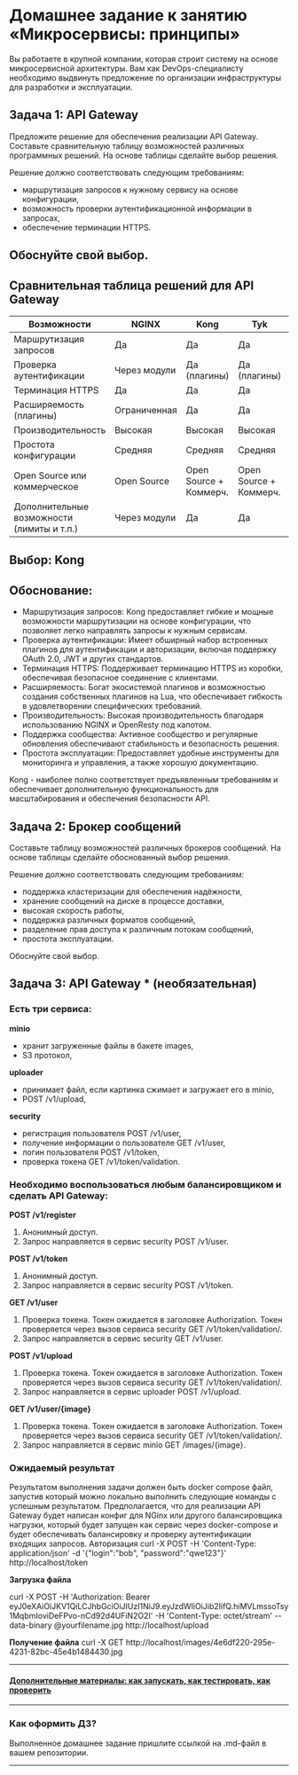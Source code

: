 
# Домашнее задание к занятию «Микросервисы: принципы»

Вы работаете в крупной компании, которая строит систему на основе микросервисной архитектуры.
Вам как DevOps-специалисту необходимо выдвинуть предложение по организации инфраструктуры для разработки и эксплуатации.

## Задача 1: API Gateway 

Предложите решение для обеспечения реализации API Gateway. Составьте сравнительную таблицу возможностей различных программных решений. На основе таблицы сделайте выбор решения.

Решение должно соответствовать следующим требованиям:
- маршрутизация запросов к нужному сервису на основе конфигурации,
- возможность проверки аутентификационной информации в запросах,
- обеспечение терминации HTTPS.

Обоснуйте свой выбор.
---

## Сравнительная таблица решений для API Gateway
|  Возможности  |  NGINX  |  Kong  |  Tyk  |  Traefik  |
|---------------|---------|--------|-------|-----------|
| Маршрутизация запросов | Да | Да | Да | Да |
| Проверка аутентификации | Через модули | Да (плагины)	| Да (плагины) | Да |
| Терминация HTTPS | Да |	Да | Да |	Да |
| Расширяемость (плагины) | Ограниченная | Да | Да | Да |
| Производительность | Высокая | Высокая | Высокая | Высокая |
| Простота конфигурации | Средняя | Средняя | Средняя | Высокая |
| Open Source или коммерческое | Open Source | Open Source + Коммерч. | Open Source + Коммерч. | Open Source |
| Дополнительные возможности (лимиты и т.п.) | Через модули | Да | Да | Да |

## Выбор: Kong
## Обоснование: 
  - Маршрутизация запросов: Kong предоставляет гибкие и мощные возможности маршрутизации на основе конфигурации, что позволяет легко направлять запросы к нужным сервисам.
  - Проверка аутентификации: Имеет обширный набор встроенных плагинов для аутентификации и авторизации, включая поддержку OAuth 2.0, JWT и других стандартов.
  - Терминация HTTPS: Поддерживает терминацию HTTPS из коробки, обеспечивая безопасное соединение с клиентами.
  - Расширяемость: Богат экосистемой плагинов и возможностью создания собственных плагинов на Lua, что обеспечивает гибкость в удовлетворении специфических требований.
  - Производительность: Высокая производительность благодаря использованию NGINX и OpenResty под капотом.
  - Поддержка сообщества: Активное сообщество и регулярные обновления обеспечивают стабильность и безопасность решения.
  - Простота эксплуатации: Предоставляет удобные инструменты для мониторинга и управления, а также хорошую документацию.

Kong - наиболее полно соответствует предъявленным требованиям и обеспечивает дополнительную функциональность для масштабирования и обеспечения безопасности API.


## Задача 2: Брокер сообщений

Составьте таблицу возможностей различных брокеров сообщений. На основе таблицы сделайте обоснованный выбор решения.

Решение должно соответствовать следующим требованиям:
- поддержка кластеризации для обеспечения надёжности,
- хранение сообщений на диске в процессе доставки,
- высокая скорость работы,
- поддержка различных форматов сообщений,
- разделение прав доступа к различным потокам сообщений,
- простота эксплуатации.

Обоснуйте свой выбор.

## Задача 3: API Gateway * (необязательная)

### Есть три сервиса:

**minio**
- хранит загруженные файлы в бакете images,
- S3 протокол,

**uploader**
- принимает файл, если картинка сжимает и загружает его в minio,
- POST /v1/upload,

**security**
- регистрация пользователя POST /v1/user,
- получение информации о пользователе GET /v1/user,
- логин пользователя POST /v1/token,
- проверка токена GET /v1/token/validation.

### Необходимо воспользоваться любым балансировщиком и сделать API Gateway:

**POST /v1/register**
1. Анонимный доступ.
2. Запрос направляется в сервис security POST /v1/user.

**POST /v1/token**
1. Анонимный доступ.
2. Запрос направляется в сервис security POST /v1/token.

**GET /v1/user**
1. Проверка токена. Токен ожидается в заголовке Authorization. Токен проверяется через вызов сервиса security GET /v1/token/validation/.
2. Запрос направляется в сервис security GET /v1/user.

**POST /v1/upload**
1. Проверка токена. Токен ожидается в заголовке Authorization. Токен проверяется через вызов сервиса security GET /v1/token/validation/.
2. Запрос направляется в сервис uploader POST /v1/upload.

**GET /v1/user/{image}**
1. Проверка токена. Токен ожидается в заголовке Authorization. Токен проверяется через вызов сервиса security GET /v1/token/validation/.
2. Запрос направляется в сервис minio GET /images/{image}.

### Ожидаемый результат

Результатом выполнения задачи должен быть docker compose файл, запустив который можно локально выполнить следующие команды с успешным результатом.
Предполагается, что для реализации API Gateway будет написан конфиг для NGinx или другого балансировщика нагрузки, который будет запущен как сервис через docker-compose и будет обеспечивать балансировку и проверку аутентификации входящих запросов.
Авторизация
curl -X POST -H 'Content-Type: application/json' -d '{"login":"bob", "password":"qwe123"}' http://localhost/token

**Загрузка файла**

curl -X POST -H 'Authorization: Bearer eyJ0eXAiOiJKV1QiLCJhbGciOiJIUzI1NiJ9.eyJzdWIiOiJib2IifQ.hiMVLmssoTsy1MqbmIoviDeFPvo-nCd92d4UFiN2O2I' -H 'Content-Type: octet/stream' --data-binary @yourfilename.jpg http://localhost/upload

**Получение файла**
curl -X GET http://localhost/images/4e6df220-295e-4231-82bc-45e4b1484430.jpg

---

#### [Дополнительные материалы: как запускать, как тестировать, как проверить](https://github.com/netology-code/devkub-homeworks/tree/main/11-microservices-02-principles)

---

### Как оформить ДЗ?

Выполненное домашнее задание пришлите ссылкой на .md-файл в вашем репозитории.

---
